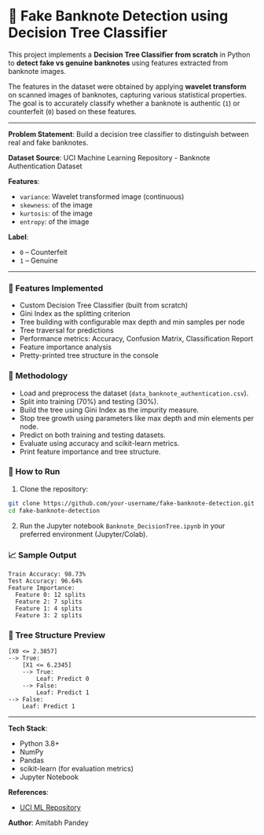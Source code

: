 # 🧾 Fake Banknote Detection using Decision Tree Classifier

This project implements a **Decision Tree Classifier from scratch** in Python to **detect fake vs genuine banknotes** using features extracted from banknote images.

The features in the dataset were obtained by applying **wavelet transform** on scanned images of banknotes, capturing various statistical properties. The goal is to accurately classify whether a banknote is authentic (`1`) or counterfeit (`0`) based on these features.

---

**Problem Statement**: Build a decision tree classifier to distinguish between real and fake banknotes.

**Dataset Source**: UCI Machine Learning Repository - Banknote Authentication Dataset

**Features**:

- `variance`: Wavelet transformed image (continuous)
- `skewness`: of the image
- `kurtosis`: of the image
- `entropy`: of the image

**Label**:

- `0` – Counterfeit
- `1` – Genuine

---

### 🔧 Features Implemented

- Custom Decision Tree Classifier (built from scratch)
- Gini Index as the splitting criterion
- Tree building with configurable max depth and min samples per node
- Tree traversal for predictions
- Performance metrics: Accuracy, Confusion Matrix, Classification Report
- Feature importance analysis
- Pretty-printed tree structure in the console

### 🧪 Methodology

- Load and preprocess the dataset (`data_banknote_authentication.csv`).
- Split into training (70%) and testing (30%).
- Build the tree using Gini Index as the impurity measure.
- Stop tree growth using parameters like max depth and min elements per node.
- Predict on both training and testing datasets.
- Evaluate using accuracy and scikit-learn metrics.
- Print feature importance and tree structure.

### 🚀 How to Run

1. Clone the repository:

```bash
git clone https://github.com/your-username/fake-banknote-detection.git
cd fake-banknote-detection
```

2. Run the Jupyter notebook `Banknote_DecisionTree.ipynb` in your preferred environment (Jupyter/Colab).

### 📈 Sample Output

```
Train Accuracy: 98.73%
Test Accuracy: 96.64%
Feature Importance:
  Feature 0: 12 splits
  Feature 2: 7 splits
  Feature 1: 4 splits
  Feature 3: 2 splits
```

### 🌳 Tree Structure Preview

```
[X0 <= 2.3857]
--> True:
    [X1 <= 6.2345]
    --> True:
        Leaf: Predict 0
    --> False:
        Leaf: Predict 1
--> False:
    Leaf: Predict 1
```

---

**Tech Stack**:

- Python 3.8+
- NumPy
- Pandas
- scikit-learn (for evaluation metrics)
- Jupyter Notebook

**References**:

- [UCI ML Repository](https://archive.ics.uci.edu/dataset/267/banknote+authentication)

**Author**: Amitabh Pandey
